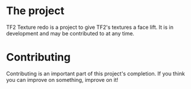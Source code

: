 # The project
TF2 Texture redo is a project to give TF2's textures a face lift. It is in development and may be contributed to at any time.
# Contributing
Contributing is an important part of this project's completion. If you think you can improve on something, improve on it!

